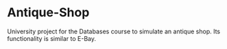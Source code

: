 # Antique-Shop
University project for the Databases  course to simulate an antique shop. Its functionality is similar to E-Bay.
